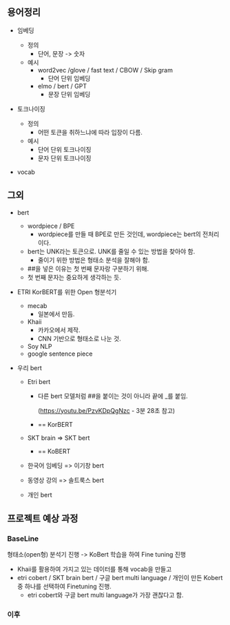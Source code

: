 ## 용어정리

- 임베딩
  - 정의
    - 단어, 문장 -> 숫자
  - 예시
    - word2vec /glove / fast text / CBOW / Skip gram
      - 단어 단위 임베딩
    - elmo / bert / GPT
      - 문장 단위 임베딩

- 토크나이징
  - 정의
    - 어떤 토큰을 취하느냐에 따라 입장이 다름.
  - 예시
    - 단어 단위 토크나이징 
    - 문자 단위 토크나이징
- vocab

## 그외

- bert 
  - wordpiece / BPE
    - wordpiece를 만들 때 BPE로 만든 것인데, wordpiece는 bert의 전처리이다.
  - bert는 UNK라는 토큰으로. UNK를 줄일 수 있는 방법을 찾아야 함.
    - 줄이기 위한 방법은 형태소 분석을 잘해야 함.
  - ##을 넣은 이유는 첫 번째 문자랑 구분하기 위해.
  - 첫 번째 문자는 중요하게 생각하는 듯.
- ETRI KorBERT를 위한 Open 형분석기
  - mecab
    - 일본에서 만듬.
  - Khaii
    - 카카오에서 제작.
    - CNN 기반으로 형태소로 나눈 것.
  - Soy NLP
  - google sentence piece

- 우리 bert
  - Etri bert
  
    - 다른 bert 모델처럼 ##을 붙이는 것이 아니라 끝에 _를 붙임.
  
      (https://youtu.be/PzvKDpQgNzc - 3분 28초 참고)
  
    - == KorBERT
  
  - SKT brain => SKT bert
  
    - == KoBERT
  
  - 한국어 임베딩 => 이기창 bert
  
  - 동영상 강의 => 솔트룩스 bert
  
  - 개인 bert

## 프로젝트 예상 과정

### BaseLine

형태소(open형) 분석기 진행 -> KoBert 학습을 하여 Fine tuning 진행

- Khaii를 활용하여 가지고 있는 데이터를 통해 vocab을 만들고
- etri cobert / SKT brain bert / 구글 bert multi language / 개인이 만든 Kobert  중 하나를 선택하여 Finetuning 진행.
  - etri cobert와 구글 bert multi language가 가장 괜찮다고 함.

### 이후 


